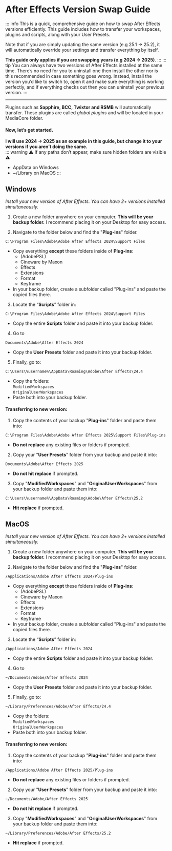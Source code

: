 # **After Effects Version Swap Guide**

::: info
This is a quick, comprehensive guide on how to swap After Effects versions efficiently. This guide includes how to transfer your workspaces, plugins and scripts, along with your User Presets.  

Note that if you are simply updating the same version (e.g 25.1 → 25.2), it will automatically override your settings and transfer everything by itself.  

**This guide only applies if you are swapping years (e.g 2024 → 2025)**.
:::
::: tip
You can always have two versions of After Effects installed at the same time. There’s no need for you to uninstall one then install the other nor is this recommended in case something goes wrong. Instead, install the version you’d like to switch to, open it and make sure everything is working perfectly, and if everything checks out then you can uninstall your previous version.
:::
***
Plugins such as **Sapphire, BCC, Twixtor and RSMB** will automatically transfer.
These plugins are called *global plugins* and will be located in your MediaCore folder.

#### Now, let’s get started.  
**I will use 2024 → 2025 as an example in this guide, but change it to your versions if you aren’t doing the same.**  
::: warning
⚠️ If any paths don’t appear, make sure hidden folders are visible ⚠️
- AppData on Windows
- ~/Library on MacOS
:::

## **Windows**
*Install your new version of After Effects. You can have 2+ versions installed simultaneously.*

1. Create a new folder anywhere on your computer. **This will be your backup folder.** I recommend placing it on your Desktop for easy access.

2. Navigate to the folder below and find the "**Plug-ins**" folder.
```
C:\Program Files\Adobe\Adobe After Effects 2024\Support Files
``` 
   - Copy everything **except** these folders inside of **Plug-ins**:  
     	- (AdobePSL)  
     	- Cineware by Maxon  
     	- Effects  
     	- Extensions  
     	- Format  
     	- Keyframe  
   - In your backup folder, create a subfolder called "Plug-ins" and paste the copied files there.

3. Locate the “**Scripts**” folder in:
```
C:\Program Files\Adobe\Adobe After Effects 2024\Support Files
```
   - Copy the entire **Scripts** folder and paste it into your backup folder.

4. Go to 
```
Documents\Adobe\After Effects 2024
```  
   - Copy the **User Presets** folder and paste it into your backup folder.  

5. Finally, go to:
```
C:\Users\%username%\AppData\Roaming\Adobe\After Effects\24.4
```
   - Copy the folders:  
     `ModifiedWorkspaces`  
     `OriginalUserWorkspaces`  
   - Paste both into your backup folder.

#### **Transferring to new version:**
1. Copy the contents of your backup "**Plug-ins**" folder and paste them into:  
```
C:\Program Files\Adobe\Adobe After Effects 2025\Support Files\Plug-ins
```  
- **Do not replace** any existing files or folders if prompted.

2. Copy your "**User Presets**" folder from your backup and paste it into:  
```
Documents\Adobe\After Effects 2025
```
- **Do not hit replace** if prompted.


3. Copy "**ModifiedWorkspaces**" and "**OriginalUserWorkspaces**" from your backup folder and paste them into:  
```
C:\Users\%username%\AppData\Roaming\Adobe\After Effects\25.2
```
- **Hit replace** if prompted.

## **MacOS**
*Install your new version of After Effects. You can have 2+ versions installed simultaneously.*

1. Create a new folder anywhere on your computer. **This will be your backup folder.** I recommend placing it on your Desktop for easy access.

2. Navigate to the folder below and find the "**Plug-ins**" folder.
```
/Applications/Adobe After Effects 2024/Plug-ins
``` 
   - Copy everything **except** these folders inside of **Plug-ins**:  
     	- (AdobePSL)  
     	- Cineware by Maxon  
     	- Effects  
     	- Extensions  
     	- Format  
     	- Keyframe  
   - In your backup folder, create a subfolder called "Plug-ins" and paste the copied files there.

3. Locate the “**Scripts**” folder in:
```
/Applications/Adobe After Effects 2024
```
   - Copy the entire **Scripts** folder and paste it into your backup folder.

4. Go to 
```
~/Documents/Adobe/After Effects 2024
```  
   - Copy the **User Presets** folder and paste it into your backup folder.  

5. Finally, go to:
```
~/Library/Preferences/Adobe/After Effects/24.4
```
   - Copy the folders:  
     `ModifiedWorkspaces`  
     `OriginalUserWorkspaces`  
   - Paste both into your backup folder.

#### **Transferring to new version:**
1. Copy the contents of your backup "**Plug-ins**" folder and paste them into:  
```
/Applications/Adobe After Effects 2025/Plug-ins
```  
- **Do not replace** any existing files or folders if prompted.

2. Copy your "**User Presets**" folder from your backup and paste it into:  
```
~/Documents/Adobe/After Effects 2025
```
- **Do not hit replace** if prompted.


3. Copy "**ModifiedWorkspaces**" and "**OriginalUserWorkspaces**" from your backup folder and paste them into:  
```
~/Library/Preferences/Adobe/After Effects/25.2
```
- **Hit replace** if prompted.